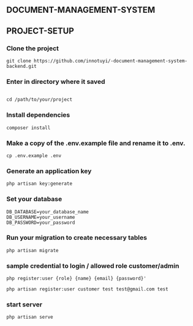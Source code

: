 
## DOCUMENT-MANAGEMENT-SYSTEM

## PROJECT-SETUP

### Clone the project
```
git clone https://github.com/innotuyi/-document-management-system-backend.git
```
### Enter in directory where it saved
```

cd /path/to/your/project

```

### Install dependencies
```
composer install

```

### Make a copy of the .env.example file and rename it to .env.
```
cp .env.example .env

```
### Generate an application key
```
php artisan key:generate

```
### Set your database
```
DB_DATABASE=your_database_name
DB_USERNAME=your_username
DB_PASSWORD=your_password

```
### Run your migration to create necessary tables
```
php artisan migrate

```

### sample credential to login / allowed role customer/admin
```
php register:user {role} {name} {email} {password}'

php artisan register:user customer test test@gmail.com test

```
### start server

```
php artisan serve

```









